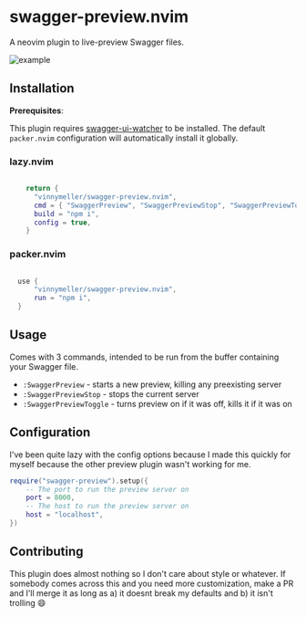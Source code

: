 # swagger-preview.nvim

A neovim plugin to live-preview Swagger files.

![example](https://i.imgur.com/LSPMLNs.gif)

## Installation

**Prerequisites**:

This plugin requires [swagger-ui-watcher](https://github.com/moon0326/swagger-ui-watcher) to be installed. The default `packer.nvim` configuration will automatically install it globally.

### lazy.nvim
```lua

    return {
      "vinnymeller/swagger-preview.nvim",
      cmd = { "SwaggerPreview", "SwaggerPreviewStop", "SwaggerPreviewToggle" },
      build = "npm i",
      config = true,
    }
```


### packer.nvim

```lua

  use {
      "vinnymeller/swagger-preview.nvim",
      run = "npm i",
  }
```

## Usage

Comes with 3 commands, intended to be run from the buffer containing your Swagger file.

- `:SwaggerPreview` - starts a new preview, killing any preexisting server
- `:SwaggerPreviewStop` - stops the current server
- `:SwaggerPreviewToggle` - turns preview on if it was off, kills it if it was on

## Configuration

I've been quite lazy with the config options because I made this quickly for myself because the other preview plugin wasn't working for me.

```lua
require("swagger-preview").setup({
    -- The port to run the preview server on
    port = 8000,
    -- The host to run the preview server on
    host = "localhost",
})
```

## Contributing

This plugin does almost nothing so I don't care about style or whatever. If somebody comes across this and you need more customization, make a PR and I'll merge it as long as a) it doesnt break my defaults and b) it isn't trolling 😄 
